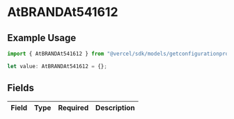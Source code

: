 # AtBRANDAt541612

## Example Usage

```typescript
import { AtBRANDAt541612 } from "@vercel/sdk/models/getconfigurationproductsop.js";

let value: AtBRANDAt541612 = {};
```

## Fields

| Field       | Type        | Required    | Description |
| ----------- | ----------- | ----------- | ----------- |